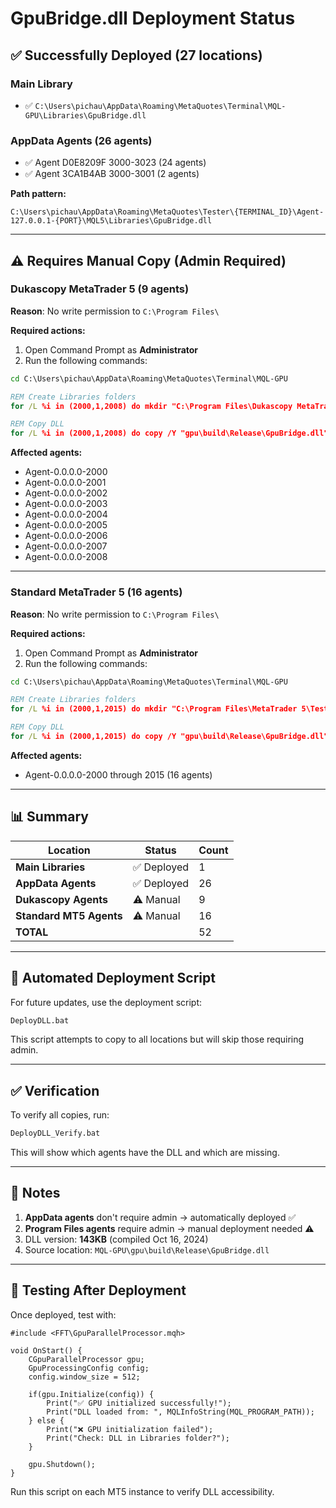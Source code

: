 # GpuBridge.dll Deployment Status

## ✅ Successfully Deployed (27 locations)

### Main Library
- ✅ `C:\Users\pichau\AppData\Roaming\MetaQuotes\Terminal\MQL-GPU\Libraries\GpuBridge.dll`

### AppData Agents (26 agents)
- ✅ Agent D0E8209F 3000-3023 (24 agents)
- ✅ Agent 3CA1B4AB 3000-3001 (2 agents)

**Path pattern:**
```
C:\Users\pichau\AppData\Roaming\MetaQuotes\Tester\{TERMINAL_ID}\Agent-127.0.0.1-{PORT}\MQL5\Libraries\GpuBridge.dll
```

---

## ⚠️ Requires Manual Copy (Admin Required)

### Dukascopy MetaTrader 5 (9 agents)
**Reason**: No write permission to `C:\Program Files\`

**Required actions:**
1. Open Command Prompt as **Administrator**
2. Run the following commands:

```cmd
cd C:\Users\pichau\AppData\Roaming\MetaQuotes\Terminal\MQL-GPU

REM Create Libraries folders
for /L %i in (2000,1,2008) do mkdir "C:\Program Files\Dukascopy MetaTrader 5\Tester\Agent-0.0.0.0-%i\MQL5\Libraries" 2>nul

REM Copy DLL
for /L %i in (2000,1,2008) do copy /Y "gpu\build\Release\GpuBridge.dll" "C:\Program Files\Dukascopy MetaTrader 5\Tester\Agent-0.0.0.0-%i\MQL5\Libraries\"
```

**Affected agents:**
- Agent-0.0.0.0-2000
- Agent-0.0.0.0-2001
- Agent-0.0.0.0-2002
- Agent-0.0.0.0-2003
- Agent-0.0.0.0-2004
- Agent-0.0.0.0-2005
- Agent-0.0.0.0-2006
- Agent-0.0.0.0-2007
- Agent-0.0.0.0-2008

---

### Standard MetaTrader 5 (16 agents)
**Reason**: No write permission to `C:\Program Files\`

**Required actions:**
1. Open Command Prompt as **Administrator**
2. Run the following commands:

```cmd
cd C:\Users\pichau\AppData\Roaming\MetaQuotes\Terminal\MQL-GPU

REM Create Libraries folders
for /L %i in (2000,1,2015) do mkdir "C:\Program Files\MetaTrader 5\Tester\Agent-0.0.0.0-%i\MQL5\Libraries" 2>nul

REM Copy DLL
for /L %i in (2000,1,2015) do copy /Y "gpu\build\Release\GpuBridge.dll" "C:\Program Files\MetaTrader 5\Tester\Agent-0.0.0.0-%i\MQL5\Libraries\"
```

**Affected agents:**
- Agent-0.0.0.0-2000 through 2015 (16 agents)

---

## 📊 Summary

| Location | Status | Count |
|----------|--------|-------|
| **Main Libraries** | ✅ Deployed | 1 |
| **AppData Agents** | ✅ Deployed | 26 |
| **Dukascopy Agents** | ⚠️ Manual | 9 |
| **Standard MT5 Agents** | ⚠️ Manual | 16 |
| **TOTAL** | | 52 |

---

## 🔧 Automated Deployment Script

For future updates, use the deployment script:

```cmd
DeployDLL.bat
```

This script attempts to copy to all locations but will skip those requiring admin.

---

## ✅ Verification

To verify all copies, run:

```cmd
DeployDLL_Verify.bat
```

This will show which agents have the DLL and which are missing.

---

## 📝 Notes

1. **AppData agents** don't require admin → automatically deployed ✅
2. **Program Files agents** require admin → manual deployment needed ⚠️
3. DLL version: **143KB** (compiled Oct 16, 2024)
4. Source location: `MQL-GPU\gpu\build\Release\GpuBridge.dll`

---

## 🚀 Testing After Deployment

Once deployed, test with:

```mql5
#include <FFT\GpuParallelProcessor.mqh>

void OnStart() {
    CGpuParallelProcessor gpu;
    GpuProcessingConfig config;
    config.window_size = 512;

    if(gpu.Initialize(config)) {
        Print("✅ GPU initialized successfully!");
        Print("DLL loaded from: ", MQLInfoString(MQL_PROGRAM_PATH));
    } else {
        Print("❌ GPU initialization failed");
        Print("Check: DLL in Libraries folder?");
    }

    gpu.Shutdown();
}
```

Run this script on each MT5 instance to verify DLL accessibility.
